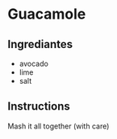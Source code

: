 # Guacamole 
## Ingrediantes
* avocado
* lime
* salt
## Instructions
Mash it all together (with care)
